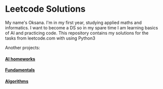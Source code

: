 # Leetcode Solutions

My name's Oksana. I'm in my first year, studying applied maths and informatics. I want to become a DS so in my spare time I am learning basics of AI and practicing code.
This repository contains my solutions for the tasks from leetcode.com with using Python3

Another projects:
#### [AI homeworks](https://github.com/marchinn/AIhomework.git)
#### [Fundamentals](https://github.com/marchinn/Fundamentals.git)
#### [Algorithms](https://github.com/marchinn/Algorithms.git)
